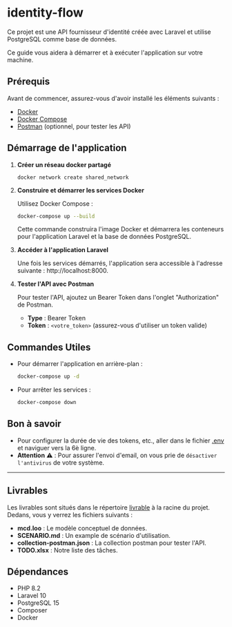 # identity-flow

Ce projet est une API fournisseur d'identité créée avec Laravel et utilise PostgreSQL comme base de données.

Ce guide vous aidera à démarrer et à exécuter l'application sur votre machine.

## Prérequis

Avant de commencer, assurez-vous d'avoir installé les éléments suivants :

- [Docker](https://www.docker.com/get-started)
- [Docker Compose](https://docs.docker.com/compose/install/)
- [Postman](https://www.postman.com/) (optionnel, pour tester les API)

## Démarrage de l'application

1. **Créer un réseau docker partagé**

    ```shell
    docker network create shared_network
    ```

2. **Construire et démarrer les services Docker**

   Utilisez Docker Compose :
    ```bash
    docker-compose up --build
    ```
   Cette commande construira l'image Docker et démarrera les conteneurs pour l'application Laravel et la base de données PostgreSQL.

3. **Accéder à l'application Laravel**

   Une fois les services démarrés, l'application sera accessible à l'adresse suivante : http://localhost:8000.

4. **Tester l'API avec Postman**

   Pour tester l'API, ajoutez un Bearer Token dans l'onglet "Authorization" de Postman.
    - **Type** : Bearer Token
    - **Token** : `<votre_token>` (assurez-vous d'utiliser un token valide)

## Commandes Utiles

- Pour démarrer l'application en arrière-plan :
    ```bash
    docker-compose up -d
    ```
- Pour arrêter les services :
    ```bash
    docker-compose down
    ```

## Bon à savoir 

- Pour configurer la durée de vie des tokens, etc., aller dans le fichier [.env](.env) et naviguer vers la 6è ligne. 
- **Attention** ⚠️ : Pour assurer l'envoi d'email, on vous prie de ``désactiver l'antivirus`` de votre système.

---  

## Livrables

Les livrables sont situés dans le répertoire [livrable](livrable) à la racine du projet. Dedans, vous y verrez les fichiers suivants :
- **mcd.loo** : Le modèle conceptuel de données.
- **SCENARIO.md** : Un example de scénario d'utilisation.
- **collection-postman.json** : La collection postman pour tester l'API.
- **TODO.xlsx** : Notre liste des tâches.

## Dépendances

- PHP 8.2
- Laravel 10
- PostgreSQL 15
- Composer
- Docker
